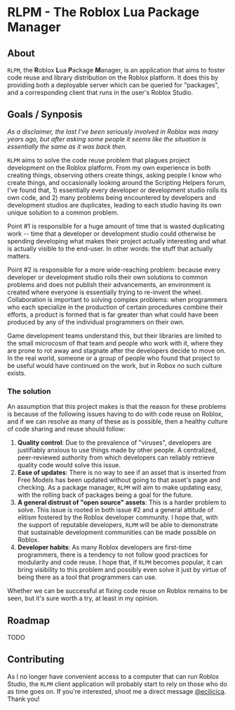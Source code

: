 # RLPM - The Roblox Lua Package Manager

## About

``RLPM``, the **R**oblox **L**ua **P**ackage **M**anager, is an application
that aims to foster code reuse and library distribution on the Roblox platform.
It does this by providing both a deployable server which can be queried for
"packages", and a corresponding client that runs in the user's Roblox Studio.

## Goals / Synposis

*As a disclaimer, the last I've been seriously involved in Roblox was many years
ago, but after asking some people it seems like the situation is essentially
the same as it was back then.*

``RLPM`` aims to solve the code reuse problem that plagues project development
on the Roblox platform. From my own experience in both creating things,
observing others create things, asking people I know who create things, and
occasionally looking around the Scripting Helpers forum, I've found that, 1)
essentially every developer or development studio rolls its own code, and 2)
many problems being encountered by developers and development studios are
duplicates, leading to each studio having its own unique solution to a common
problem.

Point #1 is responsible for a huge amount of time that is wasted duplicating
work -- time that a developer or development studio could otherwise be spending
developing what makes their project actually interesting and what is actually
visible to the end-user. In other words: the stuff that actually matters.

Point #2 is responsible for a more wide-reaching problem: because every
developer or development studio rolls their own solutions to common problems
and does not publish their advancements, an environment is created where
everyone is essentially trying to re-invent the wheel. Collaboration is
important to solving complex problems: when programmers who each specialize in
the production of certain procedures combine their efforts, a product is formed
that is far greater than what could have been produced by any of the individual
programmers on their own.

Game development teams understand this, but their libraries are limited to the
small microcosm of that team and people who work with it, where they are prone
to rot away and stagnate after the developers decide to move on. In the real
world, someone or a group of people who found that project to be useful would
have continued on the work, but in Robox no such culture exists.

### The solution

An assumption that this project makes is that the reason for these problems is
because of the following issues having to do with code reuse on Roblox, and if
we can resolve as many of these as is possible, then a healthy culture of code
sharing and reuse should follow:

1. **Quality control**: Due to the prevalence of "viruses", developers are
   justifiably anxious to use things made by other people. A centralized,
   peer-reviewed authority from which developers can reliably retrieve quality
   code would solve this issue.
2. **Ease of updates**: There is no way to see if an asset that is inserted
   from Free Models has been updated without going to that asset's page and
   checking. As a package manager, ``RLPM`` will aim to make updating easy,
   with the rolling back of packages being a goal for the future.
3. **A general distrust of "open source" assets**: This is a harder problem to
   solve. This issue is rooted in both issue #2 and a general attitude of
   elitism fostered by the Roblox developer community. I hope that, with the
   support of reputable developers, ``RLPM`` will be able to demonstrate that
   sustainable development communities can be made possible on Roblox.
4. **Developer habits**: As many Roblox developers are first-time programmers,
   there is a tendency to not follow good practices for modularity and code
   reuse. I hope that, if ``RLPM`` becomes popular, it can bring visibility to
   this problem and possibly even solve it just by virtue of being there as a
   tool that programmers can use.

Whether we can be successful at fixing code reuse on Roblox remains to be seen,
but it's sure worth a try, at least in my opinion.

## Roadmap

TODO

## Contributing

As I no longer have convenient access to a computer that can run Roblox Studio,
the ``RLPM`` client application will probably start to rely on those who do as
time goes on. If you're interested, shoot me a direct message
[@ecilicica](http://twitter.com/ecilicica). Thank you!
